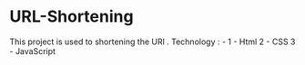 # URL-Shortening
This project is used to shortening the URl  . Technology : - 1 - Html 2 - CSS 3 - JavaScript
